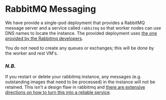 # RabbitMQ Messaging

We have provide a single-pod deployment that provides a RabbitMQ message server and a service called `rabbitmq` so that worker nodes can use DNS names to locate the instance. The provided deployment uses [the one provided by the Rabbitmq developers](https://hub.docker.com/_/rabbitmq).

You do not need to create any queues or exchanges; this will be done by the worker and rest VM's.

### *N.B.*

If you restart or delete your rabbitmq instance, any messages (e.g. outstanding images that need to be processed) in the instance will not be retained. This isn't a design flaw in rabbitmq and [there are extensive directions on how to turn this into a reliable service](https://www.rabbitmq.com/admin-guide.html).
